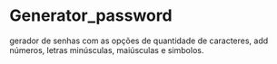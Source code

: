 # Generator_password
 gerador de senhas com as opções de quantidade de caracteres, add números, letras minúsculas, maiúsculas e simbolos.
